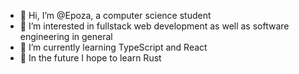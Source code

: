- 👋 Hi, I’m @Epoza, a computer science student
- 👀 I’m interested in fullstack web development as well as software engineering in general
- 🌱 I’m currently learning TypeScript and React
- 🔮 In the future I hope to learn Rust

<!---
Epoza/Epoza is a ✨ special ✨ repository because its `README.md` (this file) appears on your GitHub profile.
You can click the Preview link to take a look at your changes.
--->
